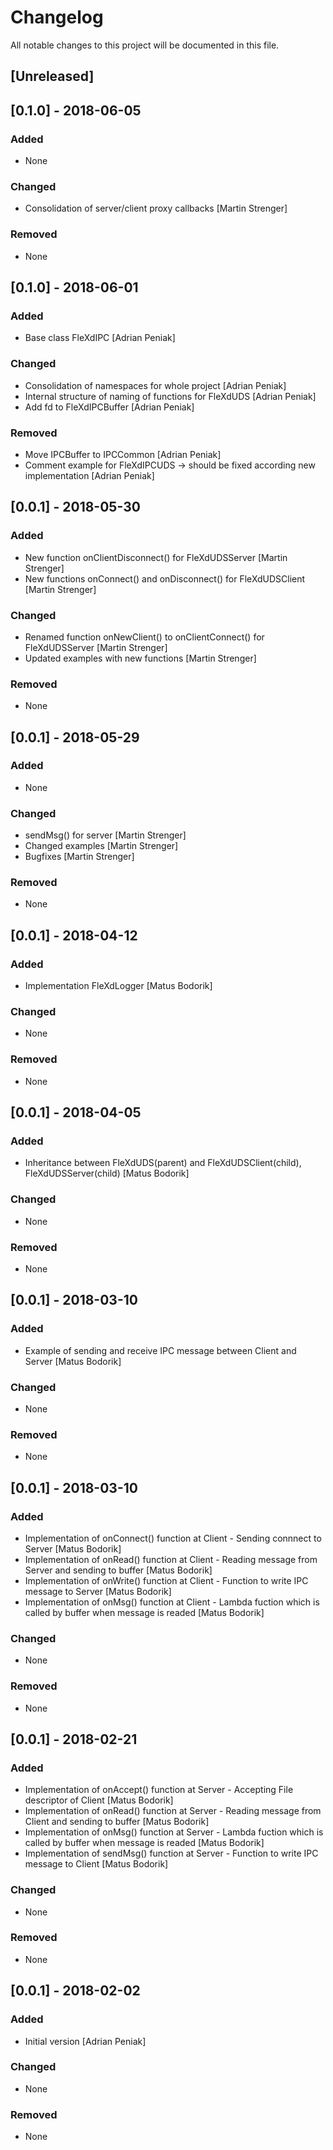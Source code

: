 # Changelog
All notable changes to this project will be documented in this file.

## [Unreleased]
## [0.1.0] - 2018-06-05
### Added
- None

### Changed
- Consolidation of server/client proxy callbacks [Martin Strenger]

### Removed
- None

## [0.1.0] - 2018-06-01
### Added
- Base class FleXdIPC [Adrian Peniak]

### Changed
- Consolidation of namespaces for whole project [Adrian Peniak]
- Internal structure of naming of functions for FleXdUDS [Adrian Peniak]
- Add fd to FleXdIPCBuffer [Adrian Peniak]

### Removed
- Move IPCBuffer to IPCCommon [Adrian Peniak]
- Comment example for FleXdIPCUDS -> should be fixed  according new implementation [Adrian Peniak]

## [0.0.1] - 2018-05-30
### Added
- New function onClientDisconnect() for FleXdUDSServer [Martin Strenger]
- New functions onConnect() and onDisconnect() for FleXdUDSClient [Martin Strenger]

### Changed
- Renamed function onNewClient() to onClientConnect() for FleXdUDSServer [Martin Strenger]
- Updated examples with new functions [Martin Strenger]

### Removed
- None

## [0.0.1] - 2018-05-29
### Added
- None

### Changed
- sendMsg() for server [Martin Strenger]
- Changed examples [Martin Strenger]
- Bugfixes [Martin Strenger]

### Removed
- None

## [0.0.1] - 2018-04-12
### Added
- Implementation FleXdLogger [Matus Bodorik]

### Changed
- None

### Removed
- None

## [0.0.1] - 2018-04-05
### Added
- Inheritance between FleXdUDS(parent) and FleXdUDSClient(child), FleXdUDSServer(child) [Matus Bodorik]

### Changed
- None

### Removed
- None

## [0.0.1] - 2018-03-10
### Added
- Example of sending and receive IPC message between Client and Server [Matus Bodorik]

### Changed
- None

### Removed
- None

## [0.0.1] - 2018-03-10
### Added
- Implementation of onConnect() function at Client - Sending connnect to Server [Matus Bodorik]
- Implementation of onRead() function at Client - Reading message from Server and sending to buffer [Matus Bodorik]
- Implementation of onWrite() function at Client - Function to write IPC message to Server [Matus Bodorik]
- Implementation of onMsg() function at Client - Lambda fuction which is called by buffer when message is readed [Matus Bodorik]

### Changed
- None

### Removed
- None

## [0.0.1] - 2018-02-21
### Added
- Implementation of onAccept() function at Server - Accepting File descriptor of Client [Matus Bodorik]
- Implementation of onRead() function at Server - Reading message from Client and sending to buffer [Matus Bodorik]
- Implementation of onMsg() function at Server - Lambda fuction which is called by buffer when message is readed [Matus Bodorik]
- Implementation of sendMsg() function at Server - Function to write IPC message to Client [Matus Bodorik]
### Changed
- None

### Removed
- None

## [0.0.1] - 2018-02-02
### Added
- Initial version [Adrian Peniak]

### Changed
- None

### Removed
- None
